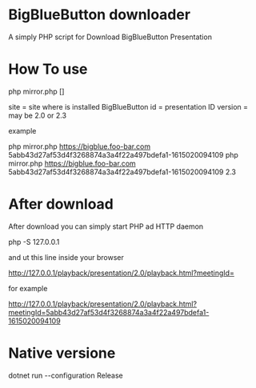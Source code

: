 # BigBlueButton downloader
A simply PHP script for Download BigBlueButton Presentation

# How To use

php mirror.php <site> <presentation id> [<version>]

site = site where is installed BigBlueButton
id = presentation ID
version = may be 2.0 or 2.3

example

php mirror.php https://bigblue.foo-bar.com 5abb43d27af53d4f3268874a3a4f22a497bdefa1-1615020094109
php mirror.php https://bigblue.foo-bar.com 5abb43d27af53d4f3268874a3a4f22a497bdefa1-1615020094109 2.3

# After download

After download you can simply start PHP ad HTTP daemon

php -S 127.0.0.1

and ut this line inside your browser

http://127.0.0.1/playback/presentation/2.0/playback.html?meetingId=<presentation id>

for example

http://127.0.0.1/playback/presentation/2.0/playback.html?meetingId=5abb43d27af53d4f3268874a3a4f22a497bdefa1-1615020094109

# Native versione

dotnet run --configuration Release
